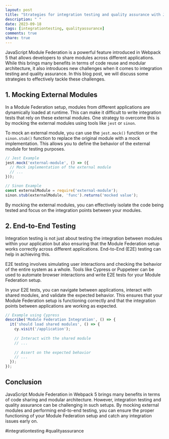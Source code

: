 ```yaml
---
layout: post
title: "Strategies for integration testing and quality assurance with JavaScript Module Federation in Webpack 5"
description: " "
date: 2023-09-18
tags: [integrationtesting, qualityassurance]
comments: true
share: true
---
```


JavaScript Module Federation is a powerful feature introduced in Webpack 5 that allows developers to share modules across different applications. While this brings many benefits in terms of code reuse and modular architecture, it also introduces new challenges when it comes to integration testing and quality assurance. In this blog post, we will discuss some strategies to effectively tackle these challenges.

## 1. Mocking External Modules

In a Module Federation setup, modules from different applications are dynamically loaded at runtime. This can make it difficult to write integration tests that rely on these external modules. One strategy to overcome this is by mocking the external modules using tools like `jest` or `sinon`.

To mock an external module, you can use the `jest.mock()` function or the `sinon.stub()` function to replace the original module with a mock implementation. This allows you to define the behavior of the external module for testing purposes.

```javascript
// Jest Example
jest.mock('external-module', () => ({
  // Mock implementation of the external module
  // ...
}));

// Sinon Example
const externalModule = require('external-module');
sinon.stub(externalModule, 'func').returns('mocked value');
```

By mocking the external modules, you can effectively isolate the code being tested and focus on the integration points between your modules.

## 2. End-to-End Testing

Integration testing is not just about testing the integration between modules within your application but also ensuring that the Module Federation setup works correctly across different applications. End-to-End (E2E) testing can help in achieving this.

E2E testing involves simulating user interactions and checking the behavior of the entire system as a whole. Tools like Cypress or Puppeteer can be used to automate browser interactions and write E2E tests for your Module Federation setup.

In your E2E tests, you can navigate between applications, interact with shared modules, and validate the expected behavior. This ensures that your Module Federation setup is functioning correctly and that the integration points between applications are working as expected.

```javascript
// Example using Cypress
describe('Module Federation Integration', () => {
  it('should load shared modules', () => {
    cy.visit('/application');
  
    // Interact with the shared module
    // ...
  
    // Assert on the expected behavior
    // ...
  });
});
```

## Conclusion

JavaScript Module Federation in Webpack 5 brings many benefits in terms of code sharing and modular architecture. However, integration testing and quality assurance can be challenging in such setups. By mocking external modules and performing end-to-end testing, you can ensure the proper functioning of your Module Federation setup and catch any integration issues early on.

#integrationtesting #qualityassurance